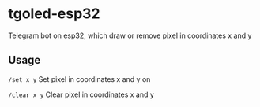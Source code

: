 # tgoled-esp32
Telegram bot on esp32, which draw or remove pixel in coordinates x and y

## Usage
```/set x y```
Set pixel in coordinates x and y on 

```/clear x y```
Clear pixel in coordinates x and y 
